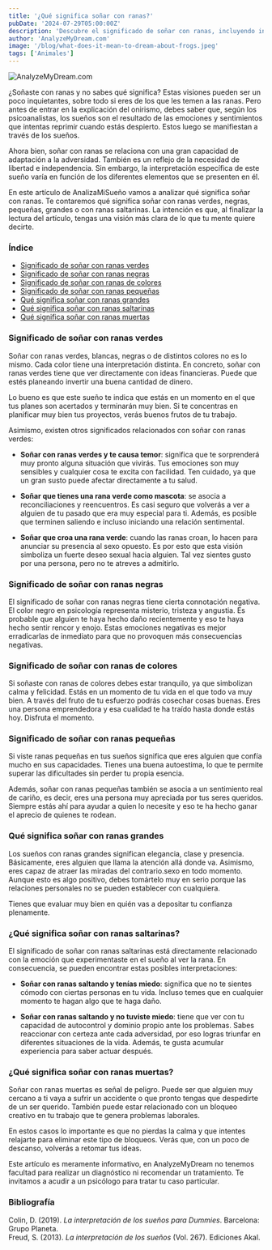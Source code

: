 ```yaml
---
title: '¿Qué significa soñar con ranas?'
pubDate: '2024-07-29T05:00:00Z'
description: 'Descubre el significado de soñar con ranas, incluyendo interpretaciones de ranas verdes, negras, pequeñas, grandes y saltarinas.'
author: 'AnalyzeMyDream.com'
image: '/blog/what-does-it-mean-to-dream-about-frogs.jpeg'
tags: ['Animales']
---
```


![AnalyzeMyDream.com](/blog/what-does-it-mean-to-dream-about-frogs.jpeg)

¿Soñaste con ranas y no sabes qué significa? Estas visiones pueden ser un poco inquietantes, sobre todo si eres de los que les temen a las ranas. Pero antes de entrar en la explicación del onirismo, debes saber que, según los psicoanalistas, los sueños son el resultado de las emociones y sentimientos que intentas reprimir cuando estás despierto. Estos luego se manifiestan a través de los sueños.

Ahora bien, soñar con ranas se relaciona con una gran capacidad de adaptación a la adversidad. También es un reflejo de la necesidad de libertad e independencia. Sin embargo, la interpretación específica de este sueño varía en función de los diferentes elementos que se presenten en él.

En este artículo de AnalizaMiSueño vamos a analizar qué significa soñar con ranas. Te contaremos qué significa soñar con ranas verdes, negras, pequeñas, grandes o con ranas saltarinas. La intención es que, al finalizar la lectura del artículo, tengas una visión más clara de lo que tu mente quiere decirte.

### Índice

- [Significado de soñar con ranas verdes](#significado-de-soñar-con-ranas-verdes)
- [Significado de soñar con ranas negras](#significado-de-soñar-con-ranas-negras)
- [Significado de soñar con ranas de colores](#significado-de-soñar-con-ranas-de-colores)
- [Significado de soñar con ranas pequeñas](#significado-de-soñar-con-ranas-pequeñas)
- [Qué significa soñar con ranas grandes](#qué-significa-soñar-con-ranas-grandes)
- [Qué significa soñar con ranas saltarinas](#qué-significa-soñar-con-ranas-saltarinas)
- [Qué significa soñar con ranas muertas](#qué-significa-soñar-con-ranas-muertas)


### Significado de soñar con ranas verdes

Soñar con ranas verdes, blancas, negras o de distintos colores no es lo mismo. Cada color tiene una interpretación distinta. En concreto, soñar con ranas verdes tiene que ver directamente con ideas financieras. Puede que estés planeando invertir una buena cantidad de dinero.

Lo bueno es que este sueño te indica que estás en un momento en el que tus planes son acertados y terminarán muy bien. Si te concentras en planificar muy bien tus proyectos, verás buenos frutos de tu trabajo.

Asimismo, existen otros significados relacionados con soñar con ranas verdes:

- **Soñar con ranas verdes y te causa temor**: significa que te sorprenderá muy pronto alguna situación que vivirás. Tus emociones son muy sensibles y cualquier cosa te excita con facilidad. Ten cuidado, ya que un gran susto puede afectar directamente a tu salud.

- **Soñar que tienes una rana verde como mascota**: se asocia a reconciliaciones y reencuentros. Es casi seguro que volverás a ver a alguien de tu pasado que era muy especial para ti. Además, es posible que terminen saliendo e incluso iniciando una relación sentimental.

- **Soñar que croa una rana verde**: cuando las ranas croan, lo hacen para anunciar su presencia al sexo opuesto. Es por esto que esta visión simboliza un fuerte deseo sexual hacia alguien. Tal vez sientes gusto por una persona, pero no te atreves a admitirlo.

### Significado de soñar con ranas negras

El significado de soñar con ranas negras tiene cierta connotación negativa. El color negro en psicología representa misterio, tristeza y angustia. Es probable que alguien te haya hecho daño recientemente y eso te haya hecho sentir rencor y enojo. Estas emociones negativas es mejor erradicarlas de inmediato para que no provoquen más consecuencias negativas.

### Significado de soñar con ranas de colores

Si soñaste con ranas de colores debes estar tranquilo, ya que simbolizan calma y felicidad. Estás en un momento de tu vida en el que todo va muy bien. A través del fruto de tu esfuerzo podrás cosechar cosas buenas. Eres una persona emprendedora y esa cualidad te ha traído hasta donde estás hoy. Disfruta el momento.

### Significado de soñar con ranas pequeñas

Si viste ranas pequeñas en tus sueños significa que eres alguien que confía mucho en sus capacidades. Tienes una buena autoestima, lo que te permite superar las dificultades sin perder tu propia esencia.

Además, soñar con ranas pequeñas también se asocia a un sentimiento real de cariño, es decir, eres una persona muy apreciada por tus seres queridos. Siempre estás ahí para ayudar a quien lo necesite y eso te ha hecho ganar el aprecio de quienes te rodean.

### Qué significa soñar con ranas grandes

Los sueños con ranas grandes significan elegancia, clase y presencia. Básicamente, eres alguien que llama la atención allá donde va. Asimismo, eres capaz de atraer las miradas del contrario.sexo en todo momento. Aunque esto es algo positivo, debes tomártelo muy en serio porque las relaciones personales no se pueden establecer con cualquiera.

Tienes que evaluar muy bien en quién vas a depositar tu confianza plenamente.

### ¿Qué significa soñar con ranas saltarinas?

El significado de soñar con ranas saltarinas está directamente relacionado con la emoción que experimentaste en el sueño al ver la rana. En consecuencia, se pueden encontrar estas posibles interpretaciones:

- **Soñar con ranas saltando y tenías miedo**: significa que no te sientes cómodo con ciertas personas en tu vida. Incluso temes que en cualquier momento te hagan algo que te haga daño.

- **Soñar con ranas saltando y no tuviste miedo**: tiene que ver con tu capacidad de autocontrol y dominio propio ante los problemas. Sabes reaccionar con certeza ante cada adversidad, por eso logras triunfar en diferentes situaciones de la vida. Además, te gusta acumular experiencia para saber actuar después.

### ¿Qué significa soñar con ranas muertas?

Soñar con ranas muertas es señal de peligro. Puede ser que alguien muy cercano a ti vaya a sufrir un accidente o que pronto tengas que despedirte de un ser querido. También puede estar relacionado con un bloqueo creativo en tu trabajo que te genera problemas laborales.

En estos casos lo importante es que no pierdas la calma y que intentes relajarte para eliminar este tipo de bloqueos. Verás que, con un poco de descanso, volverás a retomar tus ideas.

Este artículo es meramente informativo, en AnalyzeMyDream no tenemos facultad para realizar un diagnóstico ni recomendar un tratamiento. Te invitamos a acudir a un psicólogo para tratar tu caso particular.


### Bibliografía

Colin, D. (2019). *La interpretación de los sueños para Dummies*. Barcelona: Grupo Planeta.  
Freud, S. (2013). *La interpretación de los sueños* (Vol. 267). Ediciones Akal.